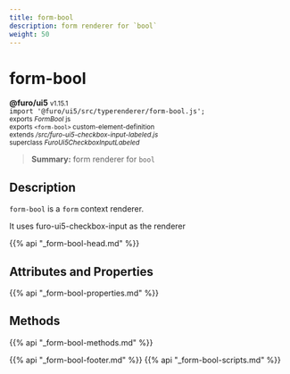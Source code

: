```yaml
---
title: form-bool
description: form renderer for `bool`
weight: 50
---
```


# form-bool
**@furo/ui5** <small>v1.15.1</small>
<br>`import '@furo/ui5/src/typerenderer/form-bool.js';`<small>
<br>exports *FormBool* js
<br>exports `<form-bool>` custom-element-definition
<br>extends */src/furo-ui5-checkbox-input-labeled.js*
<br>superclass *FuroUi5CheckboxInputLabeled*</small>

> **Summary:** form renderer for `bool`

## Description

`form-bool` is a `form` context renderer.

It uses furo-ui5-checkbox-input as the renderer

{{% api "_form-bool-head.md" %}}

## Attributes and Properties
{{% api "_form-bool-properties.md" %}}



## Methods
{{% api "_form-bool-methods.md" %}}





{{% api "_form-bool-footer.md" %}}
{{% api "_form-bool-scripts.md" %}}
